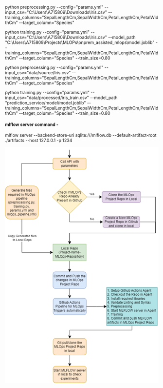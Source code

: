python preprocessing.py --config="params.yml" --input_csv="C:\Users\A715809\Downloads\Iris.csv"  --training_columns="SepalLengthCm,SepalWidthCm,PetalLengthCm,PetalWidthCm" --target_column="Species" 

python training.py --config="params.yml" --input_csv="C:\Users\A715809\Downloads\Iris.csv" --model_path "C:\Users\A715809\Projects\MLOPs\onprem_assisted_mlops\model.joblib" --training_columns="SepalLengthCm,SepalWidthCm,PetalLengthCm,PetalWidthCm" --target_column="Species" --train_size=0.80

python preprocessing.py --config="params.yml" --input_csv="data/source/Iris.csv"  --training_columns="SepalLengthCm,SepalWidthCm,PetalLengthCm,PetalWidthCm" --target_column="Species" 

python training.py --config="params.yml" --input_csv="data/processed/iris_train.csv" --model_path "prediction_service/model/model.joblib" --training_columns="SepalLengthCm,SepalWidthCm,PetalLengthCm,PetalWidthCm" --target_column="Species" --train_size=0.80

#### mlflow server command -
mlflow server --backend-store-uri sqlite:///mlflow.db --default-artifact-root ./artifacts --host 127.0.0.1 -p 1234

![Screenshot](MLOps_OnPrem_Flow.png)